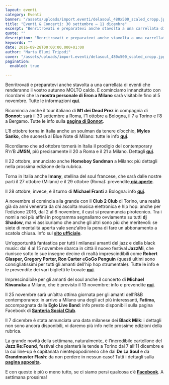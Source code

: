 ```yaml
---
layout: eventi
category: Eventi
banner: "/assets/uploads/import.eventi/delasoul_480x500_scaled_cropp.jpg"
title: "Eventi & Concerti: 30 settembre – 11 dicembre"
excerpt: "Benritrovati e preparatevi anche stavolta a una carrellata di eventi che renderanno il vostro autunno MOLTO caldo. E cominciamo innanzitutto con ricordarvi che la mostra personale di Eron a Milano sarà visitabile fino al 5 novembre. Tutte le informazioni qui. Ricomincia anche il tour italiano di M1 dei Dead Prez in compagnia di Bonnot: sarà il 30 settembre a [&hellip"
quote: ""
description: "Benritrovati e preparatevi anche stavolta a una carrellata di eventi che renderanno il vostro autunno MOLTO caldo. E cominciamo innanzitutto con ricordarvi che la mostra personale di Eron a Milano sarà visitabile fino al 5 novembre. Tutte le informazioni qui. Ricomincia anche il tour italiano di M1 dei Dead Prez in compagnia di Bonnot: sarà il 30 settembre a [&hellip"
keywords: ""
date: 2016-09-28T00:00:00.000+01:00
author: "Marta Blumi Tripodi"
cover: "/assets/uploads/import.eventi/delasoul_480x500_scaled_cropp.jpg"
pagination:
  enabled: true

---
```


Benritrovati e preparatevi anche stavolta a una carrellata di eventi che renderanno il vostro autunno MOLTO caldo. E cominciamo innanzitutto con ricordarvi che la **mostra personale di Eron a Milano** sarà visitabile fino al 5 novembre. Tutte le informazioni [**qui**](https://www.facebook.com/events/742627302545159/).

Ricomincia anche il tour italiano di **M1 dei Dead Prez** in compagnia di **Bonnot**: sarà il 30 settembre a Roma, l’1 ottobre a Bologna, il 7 a Torino e l’8 a Bergamo. Tutte le info sulla [**pagina di Bonnot**](https://www.facebook.com/bonnot.producer/?fref=ts).

L’8 ottobre torna in Italia anche un soulman da tenere d’occhio, **Myles Sanko**, che suonerà al Blue Note di Milano: tutte le info [**qui**](https://www.facebook.com/events/1750921808508851/).

Ricordiamo che ad ottobre tornerà in Italia il prodigio del contemporary R’n’B **JMSN**, più precisamente il 20 a Roma e il 21 a Milano. Dettagli [**qui**](http://www.radarconcerti.com/jmsn-nuovo-album-e-due-date-in-italia-ad-ottobre/).

Il 22 ottobre, annunciato anche **Homeboy Sandman** a Milano: più dettagli nella prossima edizione della rubrica.

Torna in Italia anche **Imany**, stellina del soul francese, che sarà dalle nostre parti il 27 ottobre (Milano) e il 29 ottobre (Roma): prevendite[ **già aperte**](http://www.ticketone.it/imany-biglietti.html?affiliate=ITT&doc=artistPages%2Ftickets&fun=artist&action=tickets&erid=1386130).

Il 28 ottobre, invece, è il turno di **Michael Franti** a Bologna: info [**qui**](http://www.ticketone.it/michael-franti-biglietti.html?affiliate=ITT&doc=artistPages%2Ftickets&fun=artist&action=tickets&erid=1678647).

A novembre si comincia alla grande con il **Club 2 Club** di Torino, una realtà già da anni venerata da chi ascolta musica elettronica e hip hop: anche per l’edizione 2016, dal 2 al 6 novembre, il cast si preannuncia pirotecnico. Tra i nomi a noi più affini in programma segnaliamo ovviamente su tutti **dj Shadow**, ma vi assicuriamo che anche gli altri sono più che meritevoli: se siete di mentalità aperta vale senz’altro la pena di fare un abbonamento a scatola chiusa. Info sul [**sito ufficiale**](http://clubtoclub.it/2016-it/).

Un’opportunità fantastica per tutti i milanesi amanti del jazz e della black music: dal 4 al 15 novembre sbarca in città il nuovo festival **JazzMi**, che riunisce sotto le sue insegne decine di realtà imprescindibili come **Robert Glasper, Gregory Porter, Ron Carter** e**GoGo Penguin** (questi ultimi sono consigliatissimi per tutti gli amanti dell’hip hop strumentale). Tutte le info e le prevendite dei vari biglietti le trovate [**qui**](http://www.ticketone.it/jazzmi-biglietti.html?affiliate=ITT&doc=artistPages%2Ftickets&fun=artist&action=tickets&erid=1715003).

Imprescindibile per gli amanti del soul anche il concerto di **Michael Kiwanuka** a Milano, che è previsto il 13 novembre: info e prevendite [**qui**](http://www.ticketone.it/michael-kiwanuka-biglietti.html?affiliate=ITT&doc=artistPages%2Ftickets&fun=artist&action=tickets&erid=1640162).

Il 25 novembre sarà un’altra ottima giornata per gli amanti dell’R&B contemporaneo: in arrivo a Milano una degli act più interessanti, **Fatima**, accompagnata dalla **Eglo Live Band**: info presto disponibili sulla pagina Facebook di [**Santeria Social Club**](https://www.facebook.com/santeriasocialclub/events).

Il 7 dicembre è stata annunciata una data milanese dei **Black Milk**: i dettagli non sono ancora disponibili, vi daremo più info nelle prossime edizioni della rubrica.

La grande novità della settimana, naturalmente, è l’incredibile cartellone del **Jazz Re:Found**, festival che pianterà le tende a Torino dal 7 all’11 dicembre e la cui line-up è capitanata nientepopodimeno che dai **De La Soul** e da **Grandmaster Flash**: da non perdere in nessun caso! Tutti i dettagli sulla [**pagina apposita**](https://www.facebook.com/Jazzrefound/?fref=ts).

E con questo è più o meno tutto, se ci siamo persi qualcosa c’è [**Facebook**](https://www.facebook.com/hotmcmag). A settimana prossima!